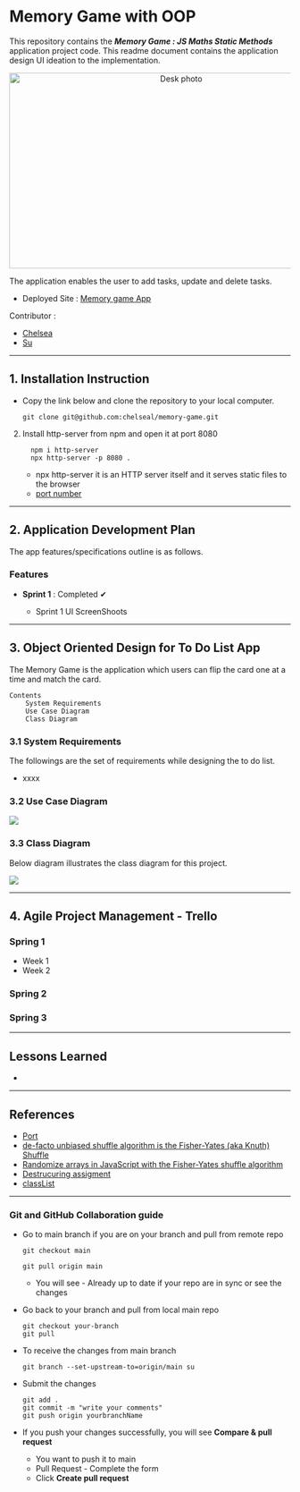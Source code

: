 # Memory Game with OOP

This repository contains the **_Memory Game : JS Maths Static Methods_** application project code. This readme document contains the application design UI ideation to the implementation.

<p align="center">
<img src="./img/" alt="Desk photo" width="600" height = "350"/>
</p>

The application enables the user to add tasks, update and delete tasks.

- Deployed Site : [Memory game App]()

Contributor :

- [Chelsea](https://github.com/chelseal)
- [Su](https://github.com/ktSuW)

<hr>

## 1. Installation Instruction

- Copy the link below and clone the repository to your local computer.

  `git clone git@github.com:chelseal/memory-game.git`

2. Install http-server from npm and open it at port 8080

   ```
     npm i http-server
     npx http-server -p 8080 .
   ```

   - npx http-server it is an HTTP server itself and it serves static files to the browser
   - [port number](https://www.techtarget.com/searchnetworking/definition/port-number#:~:text=Port%20number%208080%20is%20usually,traffic%20to%20the%20web%20server.)

 <hr>

## 2. Application Development Plan

The app features/specifications outline is as follows.

### Features

- **Sprint 1** : Completed ✔

  - Sprint 1 UI ScreenShoots

<hr>

## 3. Object Oriented Design for To Do List App

The Memory Game is the application which users can flip the card one at a time and match the card.

```
Contents
    System Requirements
    Use Case Diagram
    Class Diagram
```

### 3.1 System Requirements

The followings are the set of requirements while designing the to do list.

- xxxx

### 3.2 Use Case Diagram

<img src="./img/.png" />

### 3.3 Class Diagram

Below diagram illustrates the class diagram for this project.

<img src="./img/.png" />

<hr>

## 4. Agile Project Management - Trello

### Spring 1

- Week 1
- Week 2

### Spring 2

### Spring 3

<hr>

## Lessons Learned

- 

<hr>

## References

- [Port](https://www.techtarget.com/searchnetworking/definition/port-number#:~:text=Port%20number%208080%20is%20usually,traffic%20to%20the%20web%20server.)
- [de-facto unbiased shuffle algorithm is the Fisher-Yates (aka Knuth) Shuffle](https://stackoverflow.com/questions/2450954/how-to-randomize-shuffle-a-javascript-array)
- [Randomize arrays in JavaScript with the Fisher-Yates shuffle algorithm](http://sedition.com/perl/javascript-fy.html)
- [Destrucuring assigment](https://developer.mozilla.org/en-US/docs/Web/JavaScript/Reference/Operators/Destructuring_assignment)
- [classList](https://www.w3schools.com/jsref/prop_element_classlist.asp)

<hr>

### Git and GitHub Collaboration guide

- Go to main branch if you are on your branch and pull from remote repo

  ```
  git checkout main

  git pull origin main
  ```

  - You will see - Already up to date if your repo are in sync or see the changes

- Go back to your branch and pull from local main repo

  ```
  git checkout your-branch
  git pull
  ```

- To receive the changes from main branch

  ```
  git branch --set-upstream-to=origin/main su
  ```

- Submit the changes

  ```
  git add .
  git commit -m "write your comments"
  git push origin yourbranchName
  ```

- If you push your changes successfully, you will see **Compare & pull request**
  - You want to push it to main
  - Pull Request - Complete the form
  - Click **Create pull request**
